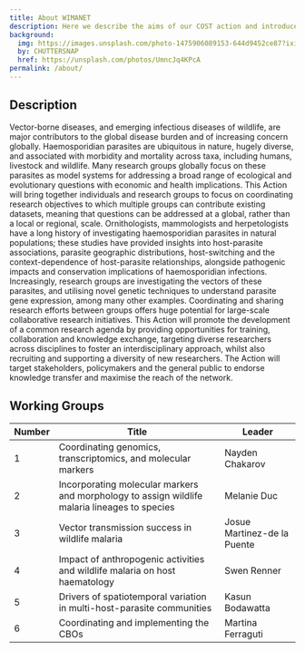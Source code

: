```yaml
---
title: About WIMANET
description: Here we describe the aims of our COST action and introduce the six working groups.
background:
  img: https://images.unsplash.com/photo-1475906089153-644d9452ce87?ixid=MnwxMjA3fDB8MHxwaG90by1wYWdlfHx8fGVufDB8fHx8&auto=format&fit=crop&w=1200&q=80
  by: CHUTTERSNAP
  href: https://unsplash.com/photos/UmncJq4KPcA
permalink: /about/
---
```


## Description
Vector-borne diseases, and emerging infectious diseases of wildlife, are major contributors to the global disease burden and of increasing concern globally. Haemosporidian parasites are ubiquitous in nature, hugely diverse, and associated with morbidity and mortality across taxa, including humans, livestock and wildlife. Many research groups globally focus on these parasites as model systems for addressing a broad range of ecological and evolutionary questions with economic and health implications. This Action will bring together individuals and research groups to focus on coordinating research objectives to which multiple groups can contribute existing datasets, meaning that questions can be addressed at a global, rather than a local or regional, scale. Ornithologists, mammologists and herpetologists have a long history of investigating haemosporidian parasites in natural populations; these studies have provided insights into host-parasite associations, parasite geographic distributions, host-switching and the context-dependence of host-parasite relationships, alongside pathogenic impacts and conservation implications of haemosporidian infections. Increasingly, research groups are investigating the vectors of these parasites, and utilising novel genetic techniques to understand parasite gene expression, among many other examples. Coordinating and sharing research efforts between groups offers huge potential for large-scale collaborative research initiatives. This Action will promote the development of a common research agenda by providing opportunities for training, collaboration and knowledge exchange, targeting diverse researchers across disciplines to foster an interdisciplinary approach, whilst also recruiting and supporting a diversity of new researchers. The Action will target stakeholders, policymakers and the general public to endorse knowledge transfer and maximise the reach of the network.

## Working Groups
| Number |	Title	| Leader |
|---|---|---|
| 1	| Coordinating genomics, transcriptomics, and molecular markers | Nayden Chakarov |
| 2	| Incorporating molecular markers and morphology to assign wildlife malaria lineages to species	| Melanie Duc |
| 3	| Vector transmission success in wildlife malaria	| Josue Martinez-de la Puente |
| 4	| Impact of anthropogenic activities and wildlife malaria on host haematology	| Swen Renner |
| 5	| Drivers of spatiotemporal variation in multi-host-parasite communities	| Kasun Bodawatta |
| 6	| Coordinating and implementing the CBOs | Martina Ferraguti |

